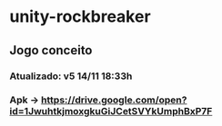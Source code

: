 # unity-rockbreaker
Jogo conceito
---
### Atualizado: v5 14/11 18:33h

### Apk -> https://drive.google.com/open?id=1JwuhtkjmoxgkuGiJCetSVYkUmphBxP7F
